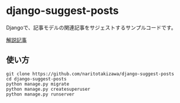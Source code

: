 # django-suggest-posts
Djangoで、記事モデルの関連記事をサジェストするサンプルコードです。

[解説記事](https://narito.ninja/blog/detail/106/)

## 使い方
```
git clone https://github.com/naritotakizawa/django-suggest-posts
cd django-suggest-posts
python manage.py migrate
python manage.py createsuperuser
python manage.py runserver
```
